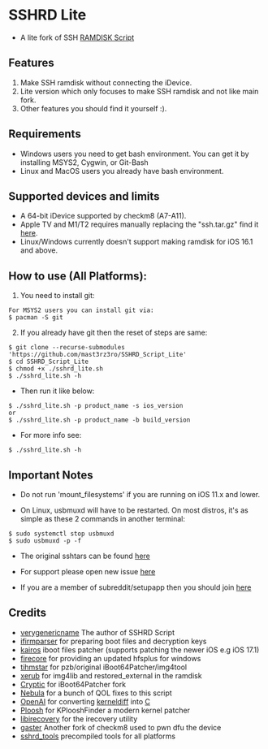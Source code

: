 # SSHRD Lite

* A lite fork of SSH [RAMDISK Script](https://github.com/verygenericname/SSHRD_Script)

## Features

1. Make SSH ramdisk without connecting the iDevice.
2. Lite version which only focuses to make SSH ramdisk and not like main fork.
3. Other features you should find it yourself :).

## Requirements

* Windows users you need to get bash environment. You can get it by installing MSYS2, Cygwin, or Git-Bash
* Linux and MacOS users you already have bash environment.

## Supported devices and limits

* A 64-bit iDevice supported by checkm8 (A7-A11).
* Apple TV and M1/T2 requires manually replacing the "ssh.tar.gz" find it [here](https://github.com/verygenericname/sshtars).
* Linux/Windows currently doesn't support making ramdisk for iOS 16.1 and above.

## How to use (All Platforms):

1. You need to install git:

```
For MSYS2 users you can install git via:
$ pacman -S git
```

2. If you already have git then the reset of steps are same:

```
$ git clone --recurse-submodules 'https://github.com/mast3rz3ro/SSHRD_Script_Lite'
$ cd SSHRD_Script_Lite
$ chmod +x ./sshrd_lite.sh
$ ./sshrd_lite.sh -h
```

* Then run it like below:

```
$ ./sshrd_lite.sh -p product_name -s ios_version
or
$ ./sshrd_lite.sh -p product_name -b build_version
```

* For more info see:
```
$ ./sshrd_lite.sh -h
```


## Important Notes

* Do not run 'mount_filesystems' if you are running on iOS 11.x and lower.

* On Linux, usbmuxd will have to be restarted. On most distros, it's as simple as these 2 commands in another terminal:

```
$ sudo systemctl stop usbmuxd
$ sudo usbmuxd -p -f
```

* The original sshtars can be found [here](https://github.com/verygenericname/sshtars)

* For support please open new issue [here](https://github.com/mast3rz3ro/sshrd_script_lite/issues)

* If you are a member of subreddit/setupapp then you should join [here](https://t.me/Tsun4m1_tool)


## Credits

- [verygenericname](https://github.com/verygenericname/SSHRD_Script) The author of SSHRD Script
- [ifirmparser](https://github.com/mast3rz3ro/ifirmware_parser) for preparing boot files and decryption keys
- [kairos](https://github.com/dayt0n/kairos) iboot files patcher (supports patching the newer iOS e.g iOS 17.1)
- [firecore](https://github.com/firecore/Seas0nPass-Windows/) for providing an updated hfsplus for windows
- [tihmstar](https://github.com/tihmstar) for pzb/original iBoot64Patcher/img4tool
- [xerub](https://github.com/xerub) for img4lib and restored_external in the ramdisk
- [Cryptic](https://github.com/Cryptiiiic) for iBoot64Patcher fork
- [Nebula](https://github.com/itsnebulalol) for a bunch of QOL fixes to this script
- [OpenAI](https://chat.openai.com/chat) for converting [kerneldiff](https://github.com/mcg29/kerneldiff) into [C](https://github.com/verygenericname/kerneldiff_C)
- [Ploosh](https://github.com/plooshi) for KPlooshFinder a modern kernel patcher
- [libirecovery](https://github.com/libimobiledevice/libimobiledevice) for the irecovery utility
- [gaster](https://github.com/0x7ff/gaster) Another fork of checkm8 used to pwn dfu the device
- [sshrd_tools](https://github.com/mast3rz3ro/sshrd_tools) precompiled tools for all platforms
